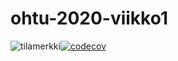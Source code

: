 # ohtu-2020-viikko1
![tilamerkki](https://github.com/tkoukkar/ohtu-2020-viikko1/workflows/Java%20CI%20with%20Gradle/badge.svg)[![codecov](https://codecov.io/gh/tkoukkar/ohtu-2020-viikko1/branch/main/graph/badge.svg?token=3YWJXRW7SZ)](https://codecov.io/gh/tkoukkar/ohtu-2020-viikko1)
